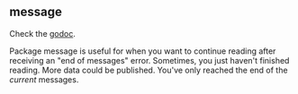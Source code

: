 message
-------

Check the [godoc](http://godoc.org/github.com/twmb/channel).

Package message is useful for when you want to continue reading
after receiving an "end of messages" error. Sometimes, you just
haven't finished reading. More data could be published. You've
only reached the end of the *current* messages.
